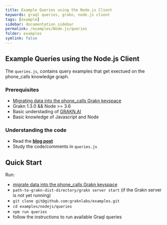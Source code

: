 ```yaml
---
title: Example Queries using the Node.js Client
keywords: graql queries, grakn, node.js client
tags: [example]
sidebar: documentation_sidebar
permalink: /examples/Node.js/queries
folder: examples
symlink: false
---
```


## Example Queries using the Node.js Client

The `queries.js`, contains query examples that get exectued on the phone_calls knowledge graph.

### Prerequisites

- [Migrating data into the phone_calls Grakn keyspace](https://github.com/graknlabs/examples/tree/master/nodejs/migration)
- Grakn 1.3.0 && Node >= 3.6
- Basic understading of [GRAKN.AI](http://dev.grakn.ai/docs)
- Basic knowledge of Javascript and Node

### Understanding the code

- Read the **[blog post](...)**
- Study the code/comments in `queries.js`

## Quick Start

Run:

- [migrate data into the phone_calls Grakn keyspace](https://github.com/graknlabs/examples/tree/master/Node.js/migration)
- `path-to-grakn-dist-directory/grakn server start` (if the Grakn server is not yet running)
- `git clone git@github.com:graknlabs/examples.git`
- `cd examples/nodejs/queries`
- `npm run queries`
- follow the instructions to run available Graql queries

